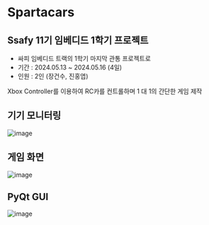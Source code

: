 # Spartacars
## Ssafy 11기 임베디드 1학기 프로젝트
- 싸피 임베디드 트랙의 1학기 마지막 관통 프로젝트로
- 기간 : 2024.05.13 ~ 2024.05.16 (4일)
- 인원 : 2인 (장건수, 진홍엽)

Xbox Controller를 이용하여 RC카를 컨트롤하며 1 대 1의 간단한 게임 제작

## 기기 모니터링
![image](https://github.com/gun-doit/Spartacars/assets/80693289/48ced25f-5081-48a5-bb2b-2c21571bcfc7)


## 게임 화면
![image](https://github.com/gun-doit/Spartacars/assets/80693289/b5e1fb39-3d83-4fc9-a9b9-0f31ea1c78b3)

## PyQt GUI
![image](https://github.com/gun-doit/Spartacars/assets/80693289/da205e1d-a279-4296-bafd-39c9d5c453b2)

